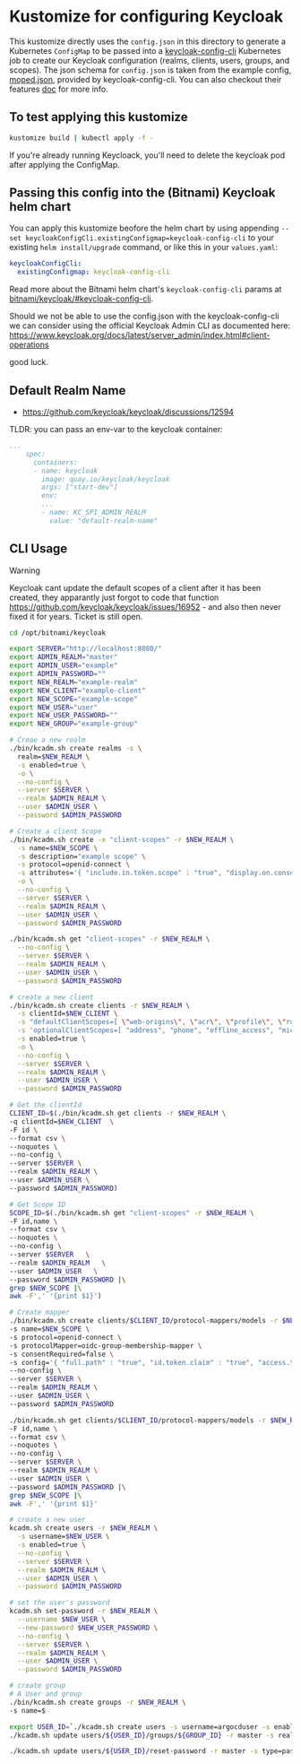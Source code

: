 # Kustomize for configuring Keycloak

This kustomize directly uses the `config.json` in this directory to generate a Kubernetes `ConfigMap` to be passed into a [keycloak-config-cli](https://github.com/adorsys/keycloak-config-cli/) Kubernetes job to create our Keycloak configuration (realms, clients, users, groups, and scopes). The json schema for `config.json` is taken from the example config, [moped.json](https://github.com/adorsys/keycloak-config-cli/blob/main/contrib/example-config/moped.json), provided by keycloak-config-cli. You can also checkout their features [doc](https://github.com/adorsys/keycloak-config-cli/blob/main/docs/FEATURES.md) for more info.


## To test applying this kustomize

```bash
kustomize build | kubectl apply -f -
```

If you're already running Keycloack, you'll need to delete the keycloak pod after applying the ConfigMap.

## Passing this config into the (Bitnami) Keycloak helm chart
You can apply this kustomize beofore the helm chart by using appending `--set keycloakConfigCli.existingConfigmap=keycloak-config-cli` to your existing `helm install/upgrade` command, or like this in your `values.yaml`:

```yaml
keycloakConfigCli:
  existingConfigmap: keycloak-config-cli
```

Read more about the Bitnami helm chart's `keycloak-config-cli` params at [bitnami/keycloak/#keycloak-config-cli](https://github.com/bitnami/charts/tree/main/bitnami/keycloak/#keycloak-config-cli-parameters).

Should we not be able to use the config.json with the keycloak-config-cli we can consider using the official Keycloak Admin CLI as documented here:
https://www.keycloak.org/docs/latest/server_admin/index.html#client-operations

good luck.

## Default Realm Name

- https://github.com/keycloak/keycloak/discussions/12594

TLDR: you can pass an env-var to the keycloak container:

```yaml
...
    spec:
      containers:
      - name: keycloak
        image: quay.io/keycloak/keycloak
        args: ["start-dev"]
        env:
        ...
        - name: KC_SPI_ADMIN_REALM
          value: "default-realm-name"
```

## CLI Usage

>[!warning]
> Keycloak cant update the default scopes of a client after it has been created, they apparantly just forgot to code that function https://github.com/keycloak/keycloak/issues/16952 - and also then never fixed it for years. Ticket is still open.

```bash
cd /opt/bitnami/keycloak

export SERVER="http://localhost:8080/"
export ADMIN_REALM="master"
export ADMIN_USER="example"
export ADMIN_PASSWORD=""
export NEW_REALM="example-realm"
export NEW_CLIENT="example-client"
export NEW_SCOPE="example-scope"
export NEW_USER="user"
export NEW_USER_PASSWORD=""
export NEW_GROUP="example-group"

# Creae a new realm
./bin/kcadm.sh create realms -s \
  realm=$NEW_REALM \
  -s enabled=true \
  -o \
  --no-config \
  --server $SERVER \
  --realm $ADMIN_REALM \
  --user $ADMIN_USER \
  --password $ADMIN_PASSWORD

# Create a client Scope
./bin/kcadm.sh create -x "client-scopes" -r $NEW_REALM \
  -s name=$NEW_SCOPE \
  -s description="example scope" \
  -s protocol=openid-connect \
  -s attributes='{ "include.in.token.scope" : "true", "display.on.consent.screen" : "true", "consent.screen.text" : "${emailScopeConsentText}" }' \
  -o \
  --no-config \
  --server $SERVER \
  --realm $ADMIN_REALM \
  --user $ADMIN_USER \
  --password $ADMIN_PASSWORD

./bin/kcadm.sh get "client-scopes" -r $NEW_REALM \
  --no-config \
  --server $SERVER \
  --realm $ADMIN_REALM \
  --user $ADMIN_USER \
  --password $ADMIN_PASSWORD

# create a new client
./bin/kcadm.sh create clients -r $NEW_REALM \
  -s clientId=$NEW_CLIENT \
  -s "defaultClientScopes=[ \"web-origins\", \"acr\", \"profile\", \"roles\", \"email\", \"$NEW_SCOPE\" ]" \
  -s 'optionalClientScopes=[ "address", "phone", "offline_access", "microprofile-jwt" ]' \
  -s enabled=true \
  -o \
  --no-config \
  --server $SERVER \
  --realm $ADMIN_REALM \
  --user $ADMIN_USER \
  --password $ADMIN_PASSWORD

# Get the clientId
CLIENT_ID=$(./bin/kcadm.sh get clients -r $NEW_REALM \
-q clientId=$NEW_CLIENT  \
-F id \
--format csv \
--noquotes \
--no-config \
--server $SERVER \
--realm $ADMIN_REALM \
--user $ADMIN_USER \
--password $ADMIN_PASSWORD)

# Get Scope ID
SCOPE_ID=$(./bin/kcadm.sh get "client-scopes" -r $NEW_REALM \
-F id,name \
--format csv \
--noquotes \
--no-config \
--server $SERVER   \
--realm $ADMIN_REALM   \
--user $ADMIN_USER   \
--password $ADMIN_PASSWORD |\
grep $NEW_SCOPE |\
awk -F',' '{print $1}')

# Create mapper
./bin/kcadm.sh create clients/$CLIENT_ID/protocol-mappers/models -r $NEW_REALM \
-s name=$NEW_SCOPE \
-s protocol=openid-connect \
-s protocolMapper=oidc-group-membership-mapper \
-s consentRequired=false \
-s config='{ "full.path" : "true", "id.token.claim" : "true", "access.token.claim" : "true", "userinfo.token.claim" : "true" }' \
--no-config \
--server $SERVER \
--realm $ADMIN_REALM \
--user $ADMIN_USER \
--password $ADMIN_PASSWORD

./bin/kcadm.sh get clients/$CLIENT_ID/protocol-mappers/models -r $NEW_REALM \
-F id,name \
--format csv \
--noquotes \
--no-config \
--server $SERVER \
--realm $ADMIN_REALM \
--user $ADMIN_USER \
--password $ADMIN_PASSWORD |\
grep $NEW_SCOPE |\
awk -F',' '{print $1}'

# create a new user
kcadm.sh create users -r $NEW_REALM \
  -s username=$NEW_USER \
  -s enabled=true \
  --no-config \
  --server $SERVER \
  --realm $ADMIN_REALM \
  --user $ADMIN_USER \
  --password $ADMIN_PASSWORD

# set the user's password
kcadm.sh set-password -r $NEW_REALM \
  --username $NEW_USER \
  --new-password $NEW_USER_PASSWORD \
  --no-config \
  --server $SERVER \
  --realm $ADMIN_REALM \
  --user $ADMIN_USER \
  --password $ADMIN_PASSWORD

# create group
# A User and group
./bin/kcadm.sh create groups -r $NEW_REALM \
-s name=$

export USER_ID=`./kcadm.sh create users -s username=argocduser -s enabled=true -r master -s totp=false -s emailVerified=false -s "requiredActions=[]" -i`
./kcadm.sh update users/${USER_ID}/groups/${GROUP_ID} -r master -s realm=master -s userId=${USER_ID} -s groupId=${GROUP_ID} -n

./kcadm.sh update users/${USER_ID}/reset-password -r master -s type=password -s value=argocduser -s temporary=false -n


```



